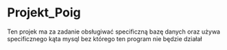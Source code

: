 # Projekt_Poig
Ten projek ma za zadanie obsługiwać specificzną bazę danych oraz używa specificznego kąta mysql bez którego ten program nie będzie działał
